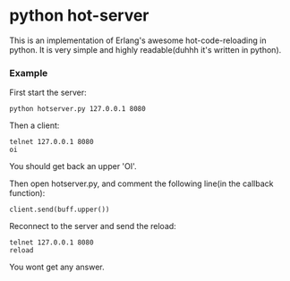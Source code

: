 python hot-server
===========

This is an implementation of Erlang's awesome hot-code-reloading
in python.
It is very simple and highly readable(duhhh it's written in python).

### Example
First start the server:

    python hotserver.py 127.0.0.1 8080


Then a client:

    telnet 127.0.0.1 8080
    oi
You should get back an upper 'OI'.


Then open hotserver.py, and comment the following line(in the callback function):

    client.send(buff.upper())

Reconnect to the server and send the reload:

    telnet 127.0.0.1 8080
    reload

You wont get any answer.

